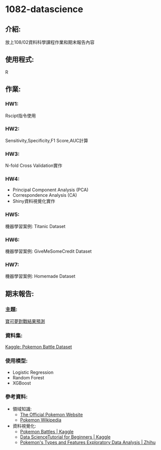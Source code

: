 # 1082-datascience
## 介紹:
放上108/02資料科學課程作業和期末報告內容
## 使用程式:
R
## 作業:
### HW1:
Rscipt指令使用
### HW2:
Sensitivity,Specificity,F1 Score,AUC計算
### HW3:
N-fold Cross Validation實作
### HW4:
* Principal Component Analysis (PCA)
* Correspondence Analysis (CA)
* Shiny資料視覺化實作
### HW5:
機器學習案例: Titanic Dataset
### HW6:
機器學習案例: GiveMeSomeCredit Dataset
### HW7:
機器學習案例: Homemade Dataset
## 期末報告:
### 主題:
[寶可夢對戰結果預測](https://ziweihuang.shinyapps.io/FinalProject/)
### 資料集:
[Kaggle: Pokemon Battle Dataset](https://www.kaggle.com/terminus7/pokemon-challenge)
### 使用模型:
* Logistic Regression
* Random Forest
* XGBoost
### 參考資料:
* 領域知識:
  * [The Official Pokemon Website](https://www.pokemon.com/uk/)
  * [Pokemon Wikipedia](https://wiki.52poke.com/wiki/%E4%B8%BB%E9%A1%B5)
* 資料視覺化:
  * [Pokemon Battles | Kaggle](https://www.kaggle.com/jonathanbouchet/pokemon-battles)
  * [Data ScienceTutorial for Beginners | Kaggle](https://www.kaggle.com/kanncaa1/data-sciencetutorial-for-beginners)
  * [Pokemon's Types and Features Exploratory Data Analysis | Zhihu](https://zhuanlan.zhihu.com/p/26787563)
